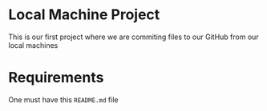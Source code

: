 # Local Machine Project

This is our first project where we are commiting files to our GitHub from our local machines

# Requirements

One must have this `README.md` file
